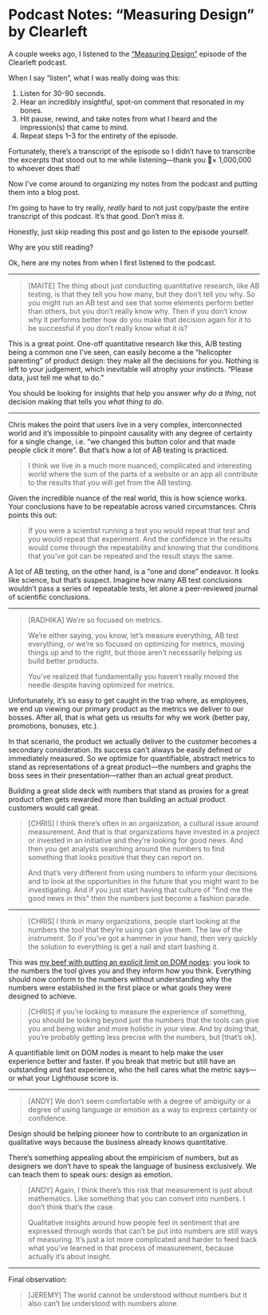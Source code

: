 # Podcast Notes: “Measuring Design” by Clearleft

A couple weeks ago, I listened to the [“Measuring Design”](https://podcast.clearleft.com/season03/episode05/) episode of the Clearleft podcast.

When I say “listen”, what I was really doing was this:

1. Listen for 30-90 seconds.
2. Hear an incredibly insightful, spot-on comment that resonated in my bones.
3. Hit pause, rewind, and take notes from what I heard and the impression(s) that came to mind.
4. Repeat steps 1–3 for the entirety of the episode.

Fortunately, there’s a transcript of the episode so I didn’t have to transcribe the excerpts that stood out to me while listening—thank you × 1,000,000 to whoever does that!

Now I’ve come around to organizing my notes from the podcast and putting them into a blog post.

I’m going to have to try really, _really_ hard to not just copy/paste the entire transcript of this podcast. It‘s that good. Don’t miss it.

Honestly, just skip reading this post and go listen to the episode yourself.

Why are you still reading?

Ok, here are my notes from when I first listened to the podcast.

---

> [MAITE] The thing about just conducting quantitative research, like AB testing, is that they tell you how many, but they don’t tell you why. So you might run an AB test and see that some elements perform better than others, but you don’t really know why. Then if you don’t know why it performs better how do you make that decision again for it to be successful if you don’t really know what it is?

This is a great point. One-off quantitative research like this, A/B testing being a common one I've seen, can easily become a the “helicopter parenting” of product design: they make all the decisions for you. Nothing is left to your judgement, which inevitable will atrophy your instincts. “Please data, just tell me what to do.”

You should be looking for insights that help you answer _why do a thing_, not decision making that tells you _what thing to do_.

---

Chris makes the point that users live in a very complex, interconnected world and it’s impossible to pinpoint causality with any degree of certainty for a single change, i.e. “we changed this button color and that made people click it more”. But that’s how a lot of AB testing is practiced.

> I think we live in a much more nuanced, complicated and interesting world where the sum of the parts of a website or an app all contribute to the results that you will get from the AB testing.

Given the incredible nuance of the real world, this is how science works. Your conclusions have to be repeatable across varied circumstances. Chris points this out:

> If you were a scientist running a test you would repeat that test and you would repeat that experiment. And the confidence in the results would come through the repeatability and knowing that the conditions that you’ve got can be repeated and the result stays the same.

A lot of AB testing, on the other hand, is a “one and done” endeavor. It looks like science, but that’s suspect. Imagine how many AB test conclusions wouldn’t pass a series of repeatable tests, let alone a peer-reviewed journal of scientific conclusions. 

---

> [RADHIKA] We’re so focused on metrics.
> 
> We’re either saying, you know, let’s measure everything, AB test everything, or we’re so focused on optimizing for metrics, moving things up and to the right, but those aren’t necessarily helping us build better products.
> 
> You’ve realized that fundamentally you haven’t really moved the needle despite having optimized for metrics.

Unfortunately, it’s so easy to get caught in the trap where, as employees, we end up viewing our primary product as the metrics we deliver to our bosses. After all, that is what gets us results for why we work (better pay, promotions, bonuses, etc.).

In that scenario, the product we actually deliver to the customer becomes a secondary consideration. Its success can't always be easily defined or immediately measured. So we optimize for quantifiable, abstract metrics to stand as representations of a great product—the numbers and graphs the boss sees in their presentation—rather than an actual great product.

Building a great slide deck with numbers that stand as proxies for a great product often gets rewarded more than building an actual product customers would call great.

> [CHRIS] I think there’s often in an organization, a cultural issue around measurement. And that is that organizations have invested in a project or invested in an initiative and they’re looking for good news. And then you get analysts searching around the numbers to find something that looks positive that they can report on.
> 
> And that’s very different from using numbers to inform your decisions and to look at the opportunities in the future that you might want to be investigating. And if you just start having that culture of "find me the good news in this" then the numbers just become a fashion parade.

---

> [CHRIS] I think in many organizations, people start looking at the numbers the tool that they’re using can give them. The law of the instrument. So if you’ve got a hammer in your hand, then very quickly the solution to everything is get a nail and start bashing it.

This was [my beef with putting an explicit limit on DOM nodes](https://blog.jim-nielsen.com/2021/thoughts-on-avoiding-an-excessive-dom-size/): you look to the numbers the tool gives you and they inform how you think. Everything should now conform to the numbers without understanding why the numbers were established in the first place or what goals they were designed to achieve.

> [CHRIS] if you’re looking to measure the experience of something, you should be looking beyond just the numbers that the tools can give you and being wider and more holistic in your view. And by doing that, you’re probably getting less precise with the numbers, but [that’s ok].

A quantifiable limit on DOM nodes is meant to help make the user experience better and faster. If you break that metric but still have an outstanding and fast experience, who the hell cares what the metric says—or what your Lighthouse score is.

---

> [ANDY] We don’t seem comfortable with a degree of ambiguity or a degree of using language or emotion as a way to express certainty or confidence.

Design should be helping pioneer how to contribute to an organization in qualitative ways because the business already knows quantitative.

There’s something appealing about the empiricism of numbers, but as designers we don’t have to speak the language of business exclusively. We can teach them to speak ours: design as emotion. 

> [ANDY] Again, I think there’s this risk that measurement is just about mathematics. Like something that you can convert into numbers. I don’t think that’s the case.
> 
> Qualitative insights around how people feel in sentiment that are expressed through words that can’t be put into numbers are still ways of measuring. It’s just a lot more complicated and harder to feed back what you’ve learned in that process of measurement, because actually it’s about insight.

---

Final observation:

> [JEREMY] The world cannot be understood without numbers but it also can’t be understood with numbers alone.


